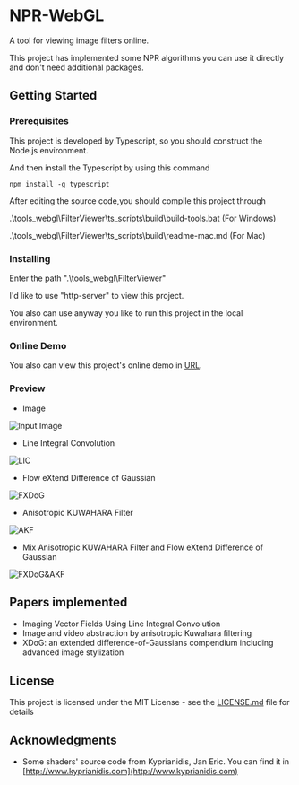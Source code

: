 # NPR-WebGL

A tool for viewing image filters online.

This project has implemented some NPR algorithms you can use it directly and don't need additional packages.

## Getting Started

### Prerequisites

This project is developed by Typescript, so you should construct the Node.js environment.

And then install the Typescript by using this command

```
npm install -g typescript
```

After editing the source code,you should compile this project through

.\tools_webgl\FilterViewer\ts_scripts\build\build-tools.bat (For Windows)

.\tools_webgl\FilterViewer\ts_scripts\build\readme-mac.md  (For Mac)


### Installing

Enter the path ".\tools_webgl\FilterViewer\"

I'd like to use "http-server" to view this project. 

You also can use anyway you like to run this project in the local environment.

### Online Demo

You also can view this project's online demo in [URL](https://raymondmcguire.github.io/project/FilterViewer/).

### Preview

 * Image

![Input Image](./tools_webgl/FilterViewer/image/anim.png?raw=true "Input Image")

 * Line Integral Convolution

![LIC](./tools_webgl/FilterViewer/image/LIC.png?raw=true "LIC")

 * Flow eXtend Difference of Gaussian

![FXDoG](./tools_webgl/FilterViewer/image/FXDoG.png?raw=true "FXDoG")

 * Anisotropic KUWAHARA Filter

![AKF](./tools_webgl/FilterViewer/image/AKF.png?raw=true "AKF")

 * Mix Anisotropic KUWAHARA Filter and Flow eXtend Difference of Gaussian

![FXDoG&AKF](./tools_webgl/FilterViewer/image/FXDoG&AKF.png?raw=true "FXDoG&AKF")

## Papers implemented

 * Imaging Vector Fields Using Line Integral Convolution
 * Image and video abstraction by anisotropic Kuwahara filtering
 * XDoG: an extended difference-of-Gaussians compendium including advanced image stylization

## License

This project is licensed under the MIT License - see the [LICENSE.md](LICENSE) file for details

## Acknowledgments

* Some shaders' source code from Kyprianidis, Jan Eric. You can find it in [http://www.kyprianidis.com](http://www.kyprianidis.com)

